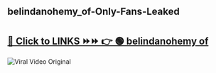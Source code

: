 
 ## belindanohemy_of-Only-Fans-Leaked

# <h2><a href="https://clipsfans.com/belindanohemy_of&ref=git">🔗 Click to LINKS ⏩⏩ 👉 🟢 belindanohemy of </a></h2>

<a href="https://clipsfans.com/belindanohemy_of&ref=git" rel="nofollow" data-target="animated-image.originalLink"><img src="https://i.ibb.co.com/xMMVF88/686577567.gif" alt="Viral Video Original" style="max-width: 100%; display: inline-block;" data-target="animated-image.originalImage"></a>

